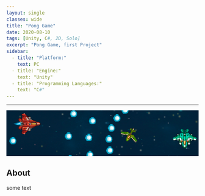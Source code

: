 ```yaml
---
layout: single
classes: wide
title: "Pong Game"
date: 2020-08-10
tags: [Unity, C#, 2D, Solo]
excerpt: "Pong Game, first Project"
sidebar:
  - title: "Platform:"
    text: PC
  - title: "Engine:"
    text: "Unity"
  - title: "Programming Languages:"
    text: "C#"
---
```

<hr>
<img class="full" src="/images/Pong Game.png" alt="screenshot">
<h2>About</h2>
<p>some text</p>
